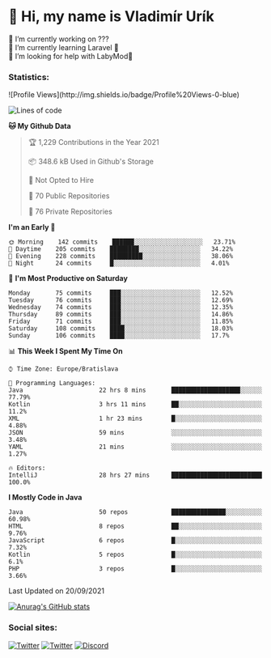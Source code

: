 <h1> 👋 Hi, my name is Vladimír Urík</h1>
<p>
 🔭 I’m currently working on ???<br>
 🌱 I’m currently learning Laravel 💙<br>
 🤔 I’m looking for help with LabyMod💝<br>
</p>
<h3>Statistics:</h3>
<!--START_SECTION:waka-->
![Profile Views](http://img.shields.io/badge/Profile%20Views-0-blue)

![Lines of code](https://img.shields.io/badge/From%20Hello%20World%20I%27ve%20Written-4.0%20million%20lines%20of%20code-blue)

**🐱 My Github Data** 

> 🏆 1,229 Contributions in the Year 2021
 > 
> 📦 348.6 kB Used in Github's Storage 
 > 
> 🚫 Not Opted to Hire
 > 
> 📜 70 Public Repositories 
 > 
> 🔑 76 Private Repositories  
 > 
**I'm an Early 🐤** 

```text
🌞 Morning    142 commits    ██████░░░░░░░░░░░░░░░░░░░   23.71% 
🌆 Daytime    205 commits    ████████░░░░░░░░░░░░░░░░░   34.22% 
🌃 Evening    228 commits    █████████░░░░░░░░░░░░░░░░   38.06% 
🌙 Night      24 commits     █░░░░░░░░░░░░░░░░░░░░░░░░   4.01%

```
📅 **I'm Most Productive on Saturday** 

```text
Monday       75 commits     ███░░░░░░░░░░░░░░░░░░░░░░   12.52% 
Tuesday      76 commits     ███░░░░░░░░░░░░░░░░░░░░░░   12.69% 
Wednesday    74 commits     ███░░░░░░░░░░░░░░░░░░░░░░   12.35% 
Thursday     89 commits     ███░░░░░░░░░░░░░░░░░░░░░░   14.86% 
Friday       71 commits     ███░░░░░░░░░░░░░░░░░░░░░░   11.85% 
Saturday     108 commits    ████░░░░░░░░░░░░░░░░░░░░░   18.03% 
Sunday       106 commits    ████░░░░░░░░░░░░░░░░░░░░░   17.7%

```


📊 **This Week I Spent My Time On** 

```text
⌚︎ Time Zone: Europe/Bratislava

💬 Programming Languages: 
Java                     22 hrs 8 mins       ███████████████████░░░░░░   77.79% 
Kotlin                   3 hrs 11 mins       ██░░░░░░░░░░░░░░░░░░░░░░░   11.2% 
XML                      1 hr 23 mins        █░░░░░░░░░░░░░░░░░░░░░░░░   4.88% 
JSON                     59 mins             ░░░░░░░░░░░░░░░░░░░░░░░░░   3.48% 
YAML                     21 mins             ░░░░░░░░░░░░░░░░░░░░░░░░░   1.27%

🔥 Editors: 
IntelliJ                 28 hrs 27 mins      █████████████████████████   100.0%

```

**I Mostly Code in Java** 

```text
Java                     50 repos            ███████████████░░░░░░░░░░   60.98% 
HTML                     8 repos             ██░░░░░░░░░░░░░░░░░░░░░░░   9.76% 
JavaScript               6 repos             █░░░░░░░░░░░░░░░░░░░░░░░░   7.32% 
Kotlin                   5 repos             █░░░░░░░░░░░░░░░░░░░░░░░░   6.1% 
PHP                      3 repos             █░░░░░░░░░░░░░░░░░░░░░░░░   3.66%

```



 Last Updated on 20/09/2021
<!--END_SECTION:waka-->

[![Anurag's GitHub stats](https://github-readme-stats.vercel.app/api?username=vladimir-urik)](https://github.com/anuraghazra/github-readme-stats)

<h3>Social sites:</h3>
<p><a href="https://twitter.com/GGGEDR" target="_blank"><img alt="Twitter" src="https://img.shields.io/badge/twitter-%231DA1F2.svg?&style=for-the-badge&logo=twitter&logoColor=white" /></a> <a href="https://www.reddit.com/user/GGGEDR" target="_blank"><img alt="Twitter" src="https://img.shields.io/badge/reddit-%23FE6262.svg?&style=for-the-badge&logo=reddit&logoColor=white" /></a> <a href="https://discord.com/users/535708984959827978" target="_blank"><img alt="Discord" src="https://img.shields.io/badge/discord-%235865f2.svg?&style=for-the-badge&logo=discord&logoColor=white" />
</p>
